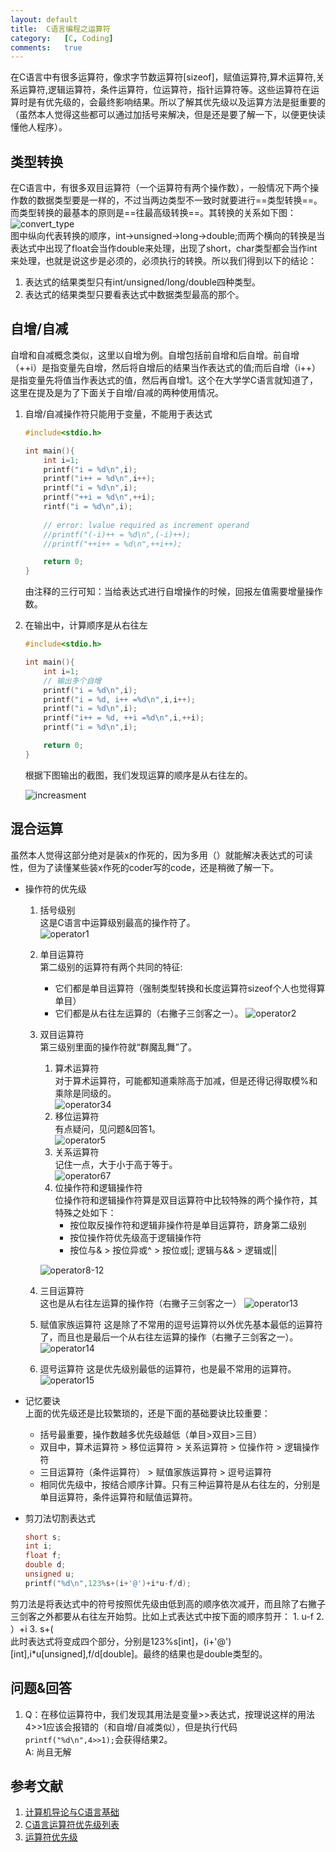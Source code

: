 ```yaml
---
layout:	default
title:	C语言编程之运算符
category:	[C, Coding]
comments:	true
---
```

在C语言中有很多运算符，像求字节数运算符[sizeof]，赋值运算符,算术运算符,关系运算符,逻辑运算符，条件运算符，位运算符，指针运算符等。这些运算符在运算时是有优先级的，会最终影响结果。所以了解其优先级以及运算方法是挺重要的（虽然本人觉得这些都可以通过加括号来解决，但是还是要了解一下，以便更快读懂他人程序）。



## 类型转换
在C语言中，有很多双目运算符（一个运算符有两个操作数），一般情况下两个操作数的数据类型要是一样的，不过当两边类型不一致时就要进行==类型转换==。而类型转换的最基本的原则是==往最高级转换==。其转换的关系如下图：  
![convert_type]({{site.baseurl}}/assets/images/convert_type.png)  
图中纵向代表转换的顺序，int->unsigned->long->double;而两个横向的转换是当表达式中出现了float会当作double来处理，出现了short，char类型都会当作int来处理，也就是说这步是必须的，必须执行的转换。所以我们得到以下的结论：

1. 表达式的结果类型只有int/unsigned/long/double四种类型。
2. 表达式的结果类型只要看表达式中数据类型最高的那个。

## 自增/自减
自增和自减概念类似，这里以自增为例。自增包括前自增和后自增。前自增（++i）是指变量先自增，然后将自增后的结果当作表达式的值;而后自增（i++）是指变量先将值当作表达式的值，然后再自增1。这个在大学学C语言就知道了，这里在提及是为了下面关于自增/自减的两种使用情况。

1. 自增/自减操作符只能用于变量，不能用于表达式

    ```c
    #include<stdio.h>

    int main(){
        int i=1;
        printf("i = %d\n",i);
        printf("i++ = %d\n",i++);
        printf("i = %d\n",i);
        printf("++i = %d\n",++i);
        rintf("i = %d\n",i);
        
        // error: lvalue required as increment operand
        //printf("(-i)++ = %d\n",(-i)++);
        //printf("++i++ = %d\n",++i++);

        return 0;
    }
    ```
    由注释的三行可知：当给表达式进行自增操作的时候，回报左值需要增量操作数。
2. 在输出中，计算顺序是从右往左

    ```c
    #include<stdio.h>

    int main(){
        int i=1;
        // 输出多个自增
        printf("i = %d\n",i);
        printf("i = %d, i++ =%d\n",i,i++);
        printf("i = %d\n",i);
        printf("i++ = %d, ++i =%d\n",i,++i);
        printf("i = %d\n",i);

        return 0;
    }
    ```

    根据下图输出的截图，我们发现运算的顺序是从右往左的。

    ![increasment]({{site.baseurl}}/assets/images/increasment.png)  

## 混合运算
虽然本人觉得这部分绝对是装x的作死的，因为多用（）就能解决表达式的可读性，但为了读懂某些装x作死的coder写的code，还是稍微了解一下。

* 操作符的优先级
    1. 括号级别  
    这是C语言中运算级别最高的操作符了。  
    ![operator1]({{site.baseurl}}/assets/images/operator1.png)
    2. 单目运算符  
    第二级别的运算符有两个共同的特征:
        * 它们都是单目运算符（强制类型转换和长度运算符sizeof个人也觉得算单目）
        * 它们都是从右往左运算的（右撇子三剑客之一）。
    ![operator2]({{site.baseurl}}/assets/images/operator2.png)
    3. 双目运算符  
    第三级别里面的操作符就“群魔乱舞”了。  
        1. 算术运算符  
        对于算术运算符，可能都知道乘除高于加减，但是还得记得取模%和乘除是同级的。  
        ![operator34]({{site.baseurl}}/assets/images/operator34.png)  
        2. 移位运算符  
        有点疑问，见问题&回答1。  
        ![operator5]({{site.baseurl}}/assets/images/operator5.png)  
        3. 关系运算符  
        记住一点，大于小于高于等于。  
        ![operator67]({{site.baseurl}}/assets/images/operator67.png)  
        4. 位操作符和逻辑操作符  
        位操作符和逻辑操作符算是双目运算符中比较特殊的两个操作符，其特殊之处如下：  
            * 按位取反操作符和逻辑非操作符是单目运算符，跻身第二级别
            * 按位操作符优先级高于逻辑操作符
            * 按位与& > 按位异或^ > 按位或|; 逻辑与&& > 逻辑或||
        
        ![operator8-12]({{site.baseurl}}/assets/images/operator8-12.png)  
    4. 三目运算符  
    这也是从右往左运算的操作符（右撇子三剑客之一）
    ![operator13]({{site.baseurl}}/assets/images/operator13.png)
    5. 赋值家族运算符
    这是除了不常用的逗号运算符以外优先基本最低的运算符了，而且也是最后一个从右往左运算的操作（右撇子三剑客之一）。
    ![operator14]({{site.baseurl}}/assets/images/operator14.png)
    6. 逗号运算符
    这是优先级别最低的运算符，也是最不常用的运算符。
    ![operator15]({{site.baseurl}}/assets/images/operator15.png)
* 记忆要诀  
上面的优先级还是比较繁琐的，还是下面的基础要诀比较重要：  
    * 括号最重要，操作数越多优先级越低（单目>双目>三目）  
    * 双目中，算术运算符 > 移位运算符 > 关系运算符 > 位操作符 > 逻辑操作符  
    * 三目运算符（条件运算符） > 赋值家族运算符 > 逗号运算符  
    * 相同优先级中，按结合顺序计算。只有三种运算符是从右往左的，分别是单目运算符，条件运算符和赋值运算符。  
* 剪刀法切割表达式  
    
    ```c
    short s;
    int i;
    float f;
    double d;
    unsigned u;
    printf("%d\n",123%s+(i+'@')+i*u-f/d);
    ```
剪刀法是将表达式中的符号按照优先级由低到高的顺序依次减开，而且除了右撇子三剑客之外都要从右往左开始剪。比如上式表达式中按下面的顺序剪开：
    1. u-f
    2. ）+i
    3. s+(  
此时表达式将变成四个部分，分别是123%s[int]，(i+'@')[int],i*u[unsigned],f/d[double]。最终的结果也是double类型的。


## 问题&回答
1. Q：在移位运算符中，我们发现其用法是变量>>表达式，按理说这样的用法4>>1应该会报错的（和自增/自减类似），但是执行代码`printf("%d\n",4>>1);`会获得结果2。  
A: 尚且无解


## 参考文献
1. [计算机导论与C语言基础][coursera_c_8]
2. [C语言运算符优先级列表][operator]
3. [运算符优先级][baidu_op]

[coursera_c_8]: https://www.coursera.org/learn/jisuanji-biancheng/home/week/8
[operator]: http://www.jb51.net/article/37282.htm
[baidu_op]: https://www.baidu.com/link?url=Dxl9sKUNMilpQ6j0ntrsvTU9x_XC4SO_oLhDdDGf0eH5j66dL9L4Am84PcUWKIt9qIhzz8ymJ358i_1jtuzcfq&wd=&eqid=d2c31b200000d9dd000000045625cbc3
